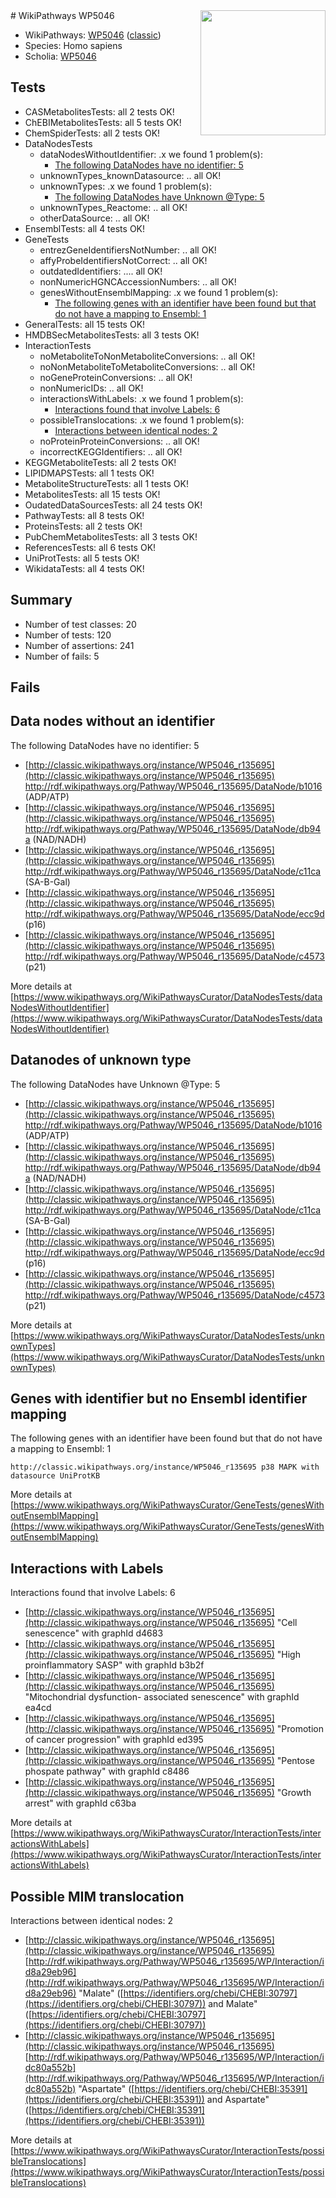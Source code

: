 <img style="float: right; width: 200px" src="https://upload.wikimedia.org/wikipedia/commons/thumb/8/83/Wplogo_with_text_500.png/640px-Wplogo_with_text_500.png" />
# WikiPathways WP5046

* WikiPathways: [WP5046](https://wikipathways.org/pathways/WP5046) ([classic](https://classic.wikipathways.org/instance/WP5046))
* Species: Homo sapiens
* Scholia: [WP5046](https://scholia.toolforge.org/wikipathways/WP5046)
## Tests
* CASMetabolitesTests: all 2 tests OK!
* ChEBIMetabolitesTests: all 5 tests OK!
* ChemSpiderTests: all 2 tests OK!
* DataNodesTests
    * dataNodesWithoutIdentifier: .x we found 1 problem(s):
        * [The following DataNodes have no identifier: 5](#d2d32fa4)
    * unknownTypes_knownDatasource: .. all OK!
    * unknownTypes: .x we found 1 problem(s):
        * [The following DataNodes have Unknown @Type: 5](#839973e3)
    * unknownTypes_Reactome: .. all OK!
    * otherDataSource: .. all OK!
* EnsemblTests: all 4 tests OK!
* GeneTests
    * entrezGeneIdentifiersNotNumber: .. all OK!
    * affyProbeIdentifiersNotCorrect: .. all OK!
    * outdatedIdentifiers: .... all OK!
    * nonNumericHGNCAccessionNumbers: .. all OK!
    * genesWithoutEnsemblMapping: .x we found 1 problem(s):
        * [The following genes with an identifier have been found but that do not have a mapping to Ensembl: 1](#40286d83)
* GeneralTests: all 15 tests OK!
* HMDBSecMetabolitesTests: all 3 tests OK!
* InteractionTests
    * noMetaboliteToNonMetaboliteConversions: .. all OK!
    * noNonMetaboliteToMetaboliteConversions: .. all OK!
    * noGeneProteinConversions: .. all OK!
    * nonNumericIDs: .. all OK!
    * interactionsWithLabels: .x we found 1 problem(s):
        * [Interactions found that involve Labels: 6](#630d267d)
    * possibleTranslocations: .x we found 1 problem(s):
        * [Interactions between identical nodes: 2](#1c118207)
    * noProteinProteinConversions: .. all OK!
    * incorrectKEGGIdentifiers: .. all OK!
* KEGGMetaboliteTests: all 2 tests OK!
* LIPIDMAPSTests: all 1 tests OK!
* MetaboliteStructureTests: all 1 tests OK!
* MetabolitesTests: all 15 tests OK!
* OudatedDataSourcesTests: all 24 tests OK!
* PathwayTests: all 8 tests OK!
* ProteinsTests: all 2 tests OK!
* PubChemMetabolitesTests: all 3 tests OK!
* ReferencesTests: all 6 tests OK!
* UniProtTests: all 5 tests OK!
* WikidataTests: all 4 tests OK!


## Summary

* Number of test classes: 20
* Number of tests: 120
* Number of assertions: 241
* Number of fails: 5

## Fails

<a name="d2d32fa4" />

## Data nodes without an identifier

The following DataNodes have no identifier: 5

* [http://classic.wikipathways.org/instance/WP5046_r135695](http://classic.wikipathways.org/instance/WP5046_r135695) http://rdf.wikipathways.org/Pathway/WP5046_r135695/DataNode/b1016 (ADP/ATP)
* [http://classic.wikipathways.org/instance/WP5046_r135695](http://classic.wikipathways.org/instance/WP5046_r135695) http://rdf.wikipathways.org/Pathway/WP5046_r135695/DataNode/db94a (NAD/NADH)
* [http://classic.wikipathways.org/instance/WP5046_r135695](http://classic.wikipathways.org/instance/WP5046_r135695) http://rdf.wikipathways.org/Pathway/WP5046_r135695/DataNode/c11ca (SA-B-Gal)
* [http://classic.wikipathways.org/instance/WP5046_r135695](http://classic.wikipathways.org/instance/WP5046_r135695) http://rdf.wikipathways.org/Pathway/WP5046_r135695/DataNode/ecc9d (p16)
* [http://classic.wikipathways.org/instance/WP5046_r135695](http://classic.wikipathways.org/instance/WP5046_r135695) http://rdf.wikipathways.org/Pathway/WP5046_r135695/DataNode/c4573 (p21)


More details at [https://www.wikipathways.org/WikiPathwaysCurator/DataNodesTests/dataNodesWithoutIdentifier](https://www.wikipathways.org/WikiPathwaysCurator/DataNodesTests/dataNodesWithoutIdentifier)

<a name="839973e3" />

## Datanodes of unknown type

The following DataNodes have Unknown @Type: 5

* [http://classic.wikipathways.org/instance/WP5046_r135695](http://classic.wikipathways.org/instance/WP5046_r135695) http://rdf.wikipathways.org/Pathway/WP5046_r135695/DataNode/b1016 (ADP/ATP)
* [http://classic.wikipathways.org/instance/WP5046_r135695](http://classic.wikipathways.org/instance/WP5046_r135695) http://rdf.wikipathways.org/Pathway/WP5046_r135695/DataNode/db94a (NAD/NADH)
* [http://classic.wikipathways.org/instance/WP5046_r135695](http://classic.wikipathways.org/instance/WP5046_r135695) http://rdf.wikipathways.org/Pathway/WP5046_r135695/DataNode/c11ca (SA-B-Gal)
* [http://classic.wikipathways.org/instance/WP5046_r135695](http://classic.wikipathways.org/instance/WP5046_r135695) http://rdf.wikipathways.org/Pathway/WP5046_r135695/DataNode/ecc9d (p16)
* [http://classic.wikipathways.org/instance/WP5046_r135695](http://classic.wikipathways.org/instance/WP5046_r135695) http://rdf.wikipathways.org/Pathway/WP5046_r135695/DataNode/c4573 (p21)


More details at [https://www.wikipathways.org/WikiPathwaysCurator/DataNodesTests/unknownTypes](https://www.wikipathways.org/WikiPathwaysCurator/DataNodesTests/unknownTypes)

<a name="40286d83" />

## Genes with identifier but no Ensembl identifier mapping

The following genes with an identifier have been found but that do not have a mapping to Ensembl: 1
```
http://classic.wikipathways.org/instance/WP5046_r135695 p38 MAPK with datasource UniProtKB
```

More details at [https://www.wikipathways.org/WikiPathwaysCurator/GeneTests/genesWithoutEnsemblMapping](https://www.wikipathways.org/WikiPathwaysCurator/GeneTests/genesWithoutEnsemblMapping)

<a name="630d267d" />

## Interactions with Labels

Interactions found that involve Labels: 6

* [http://classic.wikipathways.org/instance/WP5046_r135695](http://classic.wikipathways.org/instance/WP5046_r135695) "Cell senescence" with graphId d4683
* [http://classic.wikipathways.org/instance/WP5046_r135695](http://classic.wikipathways.org/instance/WP5046_r135695) "High proinflammatory SASP" with graphId b3b2f
* [http://classic.wikipathways.org/instance/WP5046_r135695](http://classic.wikipathways.org/instance/WP5046_r135695) "Mitochondrial dysfunction-
associated senescence" with graphId ea4cd
* [http://classic.wikipathways.org/instance/WP5046_r135695](http://classic.wikipathways.org/instance/WP5046_r135695) "Promotion of
cancer progression" with graphId ed395
* [http://classic.wikipathways.org/instance/WP5046_r135695](http://classic.wikipathways.org/instance/WP5046_r135695) "Pentose phospate
pathway" with graphId c8486
* [http://classic.wikipathways.org/instance/WP5046_r135695](http://classic.wikipathways.org/instance/WP5046_r135695) "Growth arrest" with graphId c63ba


More details at [https://www.wikipathways.org/WikiPathwaysCurator/InteractionTests/interactionsWithLabels](https://www.wikipathways.org/WikiPathwaysCurator/InteractionTests/interactionsWithLabels)

<a name="1c118207" />

## Possible MIM translocation

Interactions between identical nodes: 2

* [http://classic.wikipathways.org/instance/WP5046_r135695](http://classic.wikipathways.org/instance/WP5046_r135695) [http://rdf.wikipathways.org/Pathway/WP5046_r135695/WP/Interaction/id8a29eb96](http://rdf.wikipathways.org/Pathway/WP5046_r135695/WP/Interaction/id8a29eb96) "Malate" ([https://identifiers.org/chebi/CHEBI:30797](https://identifiers.org/chebi/CHEBI:30797)) and 
Malate" ([https://identifiers.org/chebi/CHEBI:30797](https://identifiers.org/chebi/CHEBI:30797))
* [http://classic.wikipathways.org/instance/WP5046_r135695](http://classic.wikipathways.org/instance/WP5046_r135695) [http://rdf.wikipathways.org/Pathway/WP5046_r135695/WP/Interaction/idc80a552b](http://rdf.wikipathways.org/Pathway/WP5046_r135695/WP/Interaction/idc80a552b) "Aspartate" ([https://identifiers.org/chebi/CHEBI:35391](https://identifiers.org/chebi/CHEBI:35391)) and 
Aspartate" ([https://identifiers.org/chebi/CHEBI:35391](https://identifiers.org/chebi/CHEBI:35391))


More details at [https://www.wikipathways.org/WikiPathwaysCurator/InteractionTests/possibleTranslocations](https://www.wikipathways.org/WikiPathwaysCurator/InteractionTests/possibleTranslocations)

